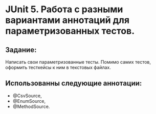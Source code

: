 # JUnit 5. Работа с разными вариантами аннотаций для параметризованных тестов.

## Задание:
Написать свои параметризованные тесты. Помимо самих тестов, оформить тесткейсы к ним в текстовых файлах.

## Использованны следующие аннотации:
* @CsvSource,
* @EnumSource,
* @MethodSource.
